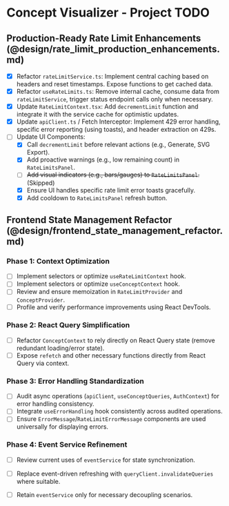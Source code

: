 # Concept Visualizer - Project TODO

## Production-Ready Rate Limit Enhancements (@design/rate_limit_production_enhancements.md)

- [x] Refactor `rateLimitService.ts`: Implement central caching based on headers and reset timestamps. Expose functions to get cached data.
- [x] Refactor `useRateLimits.ts`: Remove internal cache, consume data from `rateLimitService`, trigger status endpoint calls only when necessary.
- [x] Update `RateLimitContext.tsx`: Add `decrementLimit` function and integrate it with the service cache for optimistic updates.
- [x] Update `apiClient.ts` / Fetch Interceptor: Implement 429 error handling, specific error reporting (using toasts), and header extraction on 429s.
- [ ] Update UI Components:
    - [x] Call `decrementLimit` before relevant actions (e.g., Generate, SVG Export).
    - [x] Add proactive warnings (e.g., low remaining count) in `RateLimitsPanel`.
    - [ ] ~~Add visual indicators (e.g., bars/gauges) to `RateLimitsPanel`.~~ (Skipped)
    - [x] Ensure UI handles specific rate limit error toasts gracefully.
    - [x] Add cooldown to `RateLimitsPanel` refresh button.

## Frontend State Management Refactor (@design/frontend_state_management_refactor.md)

### Phase 1: Context Optimization
- [ ] Implement selectors or optimize `useRateLimitContext` hook.
- [ ] Implement selectors or optimize `useConceptContext` hook.
- [ ] Review and ensure memoization in `RateLimitProvider` and `ConceptProvider`.
- [ ] Profile and verify performance improvements using React DevTools.

### Phase 2: React Query Simplification
- [ ] Refactor `ConceptContext` to rely directly on React Query state (remove redundant loading/error state).
- [ ] Expose `refetch` and other necessary functions directly from React Query via context.

### Phase 3: Error Handling Standardization
- [ ] Audit async operations (`apiClient`, `useConceptQueries`, `AuthContext`) for error handling consistency.
- [ ] Integrate `useErrorHandling` hook consistently across audited operations.
- [ ] Ensure `ErrorMessage`/`RateLimitErrorMessage` components are used universally for displaying errors.

### Phase 4: Event Service Refinement
- [ ] Review current uses of `eventService` for state synchronization.
- [ ] Replace event-driven refreshing with `queryClient.invalidateQueries` where suitable.
- [ ] Retain `eventService` only for necessary decoupling scenarios.

